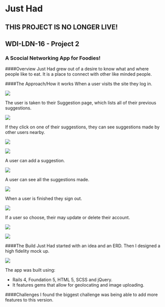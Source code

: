 
# Just Had

## **THIS PROJECT IS NO LONGER LIVE!**

## WDI-LDN-16 - Project 2

### A Scocial Networking App for Foodies! 

####Overview
Just Had grew out of a desire to know what and where people like to eat. It is a place to connect with other like minded people. 
	
####The Approach/How it works
When a user visits the site they log in.

![](./images/login.jpg)

The user is taken to their Suggestion page, which lists all of their previous suggestions.

![](./images/userpage.jpg)

If they click on one of their suggestions, they can see suggestions made by other users nearby.

![](./images/user_suggestion_show.jpg)

![](./images/nearbysuggestions.jpg)

A user can add a suggestion.

![](./images/newsuggestion.jpg)

A user can see all the suggestions made.

![](./images/alsuggestions.jpg)

When a user is finished they sign out.

![](./images/signout.jpg)

If a user so choose, their may update or delete their account.

![](./images/edituser.jpg)

![](./images/edituser_2.jpg)

####The Build
Just Had started with an idea and an ERD. Then I designed a high fidelity mock up.

![](./images/mockup.jpg)

The app was built using:

* Rails 4, Foundation 5, HTML 5, SCSS and jQuery.
* It features gems that allow for geolocating and image uploading.

####Challenges
I found the biggest challenge was being able to add more features to this version. 

	
	
